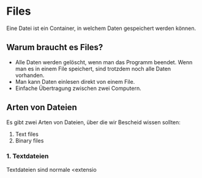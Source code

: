 # Files

Eine Datei ist ein Container, in welchem Daten gespeichert werden können.

## Warum braucht es Files?
- Alle Daten werden gelöscht, wenn man das Programm beendet. Wenn man es in einem File speichert, sind trotzdem noch alle Daten vorhanden.
- Man kann Daten einlesen direkt von einem File.
- Einfache Übertragung zwischen zwei Computern.

## Arten von Dateien
Es gibt zwei Arten von Dateien, über die wir Bescheid wissen sollten:

1. Text files
2. Binary files

### 1. Textdateien

Textdateien sind normale <extensio